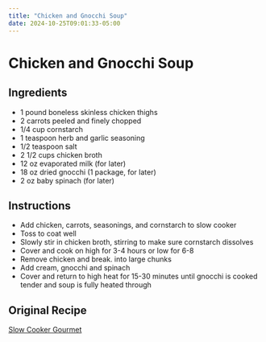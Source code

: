 ```yaml
---
title: "Chicken and Gnocchi Soup"
date: 2024-10-25T09:01:33-05:00
---
```


# Chicken and Gnocchi Soup

## Ingredients

- 1 pound boneless skinless chicken thighs
- 2 carrots peeled and finely chopped
- 1/4 cup cornstarch
- 1 teaspoon herb and garlic seasoning
- 1/2 teaspoon salt
- 2 1/2 cups chicken broth
- 12 oz evaporated milk (for later)
- 18 oz dried gnocchi (1 package, for later)
- 2 oz baby spinach (for later)

## Instructions

- Add chicken, carrots, seasonings, and cornstarch to slow cooker
- Toss to coat well
- Slowly stir in chicken broth, stirring to make sure cornstarch dissolves
- Cover and cook on high for 3-4 hours or low for 6-8
- Remove chicken and break. into large chunks
- Add cream, gnocchi and spinach
- Cover and return to high heat for 15-30 minutes until gnocchi is cooked tender and soup is fully heated through

## Original Recipe

[Slow Cooker Gourmet](https://slowcookergourmet.net/slow-cooker-chicken-gnocchi-soup/#recipe)
